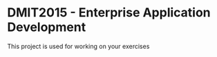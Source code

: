 DMIT2015 - Enterprise Application Development
=============================================
This project is used for working on your exercises
